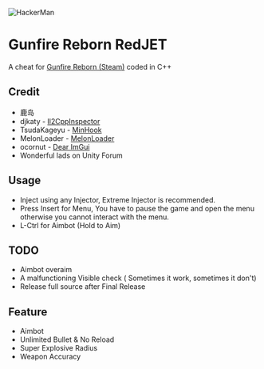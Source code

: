 ![HackerMan](https://cdn.cloudflare.steamstatic.com/steamcommunity/public/images/clans/37691618/3e4d75802375b12f9c90abf9129f3fd3579926a3.gif)

# Gunfire Reborn RedJET
A cheat for [Gunfire Reborn (Steam)](https://store.steampowered.com/app/1217060/Gunfire_Reborn/) coded in C++

## Credit
 - 鹿岛
 - djkaty 	-  [Il2CppInspector](https://github.com/djkaty/Il2CppInspector)
 - TsudaKageyu 	- [MinHook](https://github.com/TsudaKageyu/minhook)
 - MelonLoader - [MelonLoader](https://melonwiki.xyz/)
 - ocornut - [Dear ImGui](https://github.com/ocornut/imgui)
 - Wonderful lads on Unity Forum
 
## Usage
- Inject using any Injector, Extreme Injector is recommended.
- Press Insert for Menu, You have to pause the game and open the menu otherwise you cannot interact with the menu.
- L-Ctrl for Aimbot (Hold to Aim)

## TODO
- Aimbot overaim
- A malfunctioning Visible check ( Sometimes it work, sometimes it don't)
- Release full source after Final Release

## Feature
- Aimbot
- Unlimited Bullet & No Reload
- Super Explosive Radius
- Weapon Accuracy
